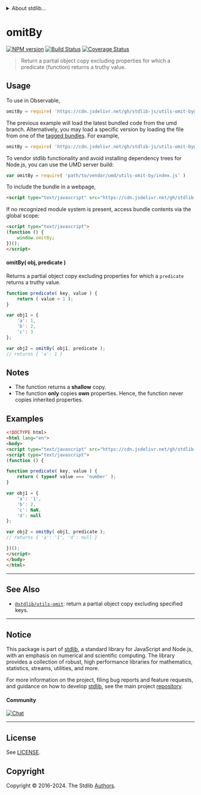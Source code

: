 <!--

@license Apache-2.0

Copyright (c) 2018 The Stdlib Authors.

Licensed under the Apache License, Version 2.0 (the "License");
you may not use this file except in compliance with the License.
You may obtain a copy of the License at

   http://www.apache.org/licenses/LICENSE-2.0

Unless required by applicable law or agreed to in writing, software
distributed under the License is distributed on an "AS IS" BASIS,
WITHOUT WARRANTIES OR CONDITIONS OF ANY KIND, either express or implied.
See the License for the specific language governing permissions and
limitations under the License.

-->


<details>
  <summary>
    About stdlib...
  </summary>
  <p>We believe in a future in which the web is a preferred environment for numerical computation. To help realize this future, we've built stdlib. stdlib is a standard library, with an emphasis on numerical and scientific computation, written in JavaScript (and C) for execution in browsers and in Node.js.</p>
  <p>The library is fully decomposable, being architected in such a way that you can swap out and mix and match APIs and functionality to cater to your exact preferences and use cases.</p>
  <p>When you use stdlib, you can be absolutely certain that you are using the most thorough, rigorous, well-written, studied, documented, tested, measured, and high-quality code out there.</p>
  <p>To join us in bringing numerical computing to the web, get started by checking us out on <a href="https://github.com/stdlib-js/stdlib">GitHub</a>, and please consider <a href="https://opencollective.com/stdlib">financially supporting stdlib</a>. We greatly appreciate your continued support!</p>
</details>

# omitBy

[![NPM version][npm-image]][npm-url] [![Build Status][test-image]][test-url] [![Coverage Status][coverage-image]][coverage-url] <!-- [![dependencies][dependencies-image]][dependencies-url] -->

> Return a partial object copy excluding properties for which a predicate (function) returns a truthy value.

<!-- Section to include introductory text. Make sure to keep an empty line after the intro `section` element and another before the `/section` close. -->

<section class="intro">

</section>

<!-- /.intro -->

<!-- Package usage documentation. -->



<section class="usage">

## Usage

To use in Observable,

```javascript
omitBy = require( 'https://cdn.jsdelivr.net/gh/stdlib-js/utils-omit-by@umd/browser.js' )
```
The previous example will load the latest bundled code from the umd branch. Alternatively, you may load a specific version by loading the file from one of the [tagged bundles](https://github.com/stdlib-js/utils-omit-by/tags). For example,

```javascript
omitBy = require( 'https://cdn.jsdelivr.net/gh/stdlib-js/utils-omit-by@v0.2.2-umd/browser.js' )
```

To vendor stdlib functionality and avoid installing dependency trees for Node.js, you can use the UMD server build:

```javascript
var omitBy = require( 'path/to/vendor/umd/utils-omit-by/index.js' )
```

To include the bundle in a webpage,

```html
<script type="text/javascript" src="https://cdn.jsdelivr.net/gh/stdlib-js/utils-omit-by@umd/browser.js"></script>
```

If no recognized module system is present, access bundle contents via the global scope:

```html
<script type="text/javascript">
(function () {
    window.omitBy;
})();
</script>
```

#### omitBy( obj, predicate )

Returns a partial object copy excluding properties for which a `predicate` returns a truthy value.

```javascript
function predicate( key, value ) {
    return ( value > 1 );
}

var obj1 = {
    'a': 1,
    'b': 2,
    'c': 3
};

var obj2 = omitBy( obj1, predicate );
// returns { 'a': 1 }
```

</section>

<!-- /.usage -->

<!-- Package usage notes. Make sure to keep an empty line after the `section` element and another before the `/section` close. -->

<section class="notes">

## Notes

-   The function returns a **shallow** copy.
-   The function **only** copies **own** properties. Hence, the function never copies inherited properties.

</section>

<!-- /.notes -->

<!-- Package usage examples. -->

<section class="examples">

## Examples

<!-- eslint no-undef: "error" -->

```html
<!DOCTYPE html>
<html lang="en">
<body>
<script type="text/javascript" src="https://cdn.jsdelivr.net/gh/stdlib-js/utils-omit-by@umd/browser.js"></script>
<script type="text/javascript">
(function () {

function predicate( key, value ) {
    return ( typeof value === 'number' );
}

var obj1 = {
    'a': '1',
    'b': 2,
    'c': NaN,
    'd': null
};

var obj2 = omitBy( obj1, predicate );
// returns { 'a': '1', 'd': null }

})();
</script>
</body>
</html>
```

</section>

<!-- /.examples -->

<!-- Section to include cited references. If references are included, add a horizontal rule *before* the section. Make sure to keep an empty line after the `section` element and another before the `/section` close. -->

<section class="references">

</section>

<!-- /.references -->

<!-- Section for related `stdlib` packages. Do not manually edit this section, as it is automatically populated. -->

<section class="related">

* * *

## See Also

-   <span class="package-name">[`@stdlib/utils-omit`][@stdlib/utils/omit]</span><span class="delimiter">: </span><span class="description">return a partial object copy excluding specified keys.</span>

</section>

<!-- /.related -->

<!-- Section for all links. Make sure to keep an empty line after the `section` element and another before the `/section` close. -->


<section class="main-repo" >

* * *

## Notice

This package is part of [stdlib][stdlib], a standard library for JavaScript and Node.js, with an emphasis on numerical and scientific computing. The library provides a collection of robust, high performance libraries for mathematics, statistics, streams, utilities, and more.

For more information on the project, filing bug reports and feature requests, and guidance on how to develop [stdlib][stdlib], see the main project [repository][stdlib].

#### Community

[![Chat][chat-image]][chat-url]

---

## License

See [LICENSE][stdlib-license].


## Copyright

Copyright &copy; 2016-2024. The Stdlib [Authors][stdlib-authors].

</section>

<!-- /.stdlib -->

<!-- Section for all links. Make sure to keep an empty line after the `section` element and another before the `/section` close. -->

<section class="links">

[npm-image]: http://img.shields.io/npm/v/@stdlib/utils-omit-by.svg
[npm-url]: https://npmjs.org/package/@stdlib/utils-omit-by

[test-image]: https://github.com/stdlib-js/utils-omit-by/actions/workflows/test.yml/badge.svg?branch=v0.2.2
[test-url]: https://github.com/stdlib-js/utils-omit-by/actions/workflows/test.yml?query=branch:v0.2.2

[coverage-image]: https://img.shields.io/codecov/c/github/stdlib-js/utils-omit-by/main.svg
[coverage-url]: https://codecov.io/github/stdlib-js/utils-omit-by?branch=main

<!--

[dependencies-image]: https://img.shields.io/david/stdlib-js/utils-omit-by.svg
[dependencies-url]: https://david-dm.org/stdlib-js/utils-omit-by/main

-->

[chat-image]: https://img.shields.io/gitter/room/stdlib-js/stdlib.svg
[chat-url]: https://app.gitter.im/#/room/#stdlib-js_stdlib:gitter.im

[stdlib]: https://github.com/stdlib-js/stdlib

[stdlib-authors]: https://github.com/stdlib-js/stdlib/graphs/contributors

[umd]: https://github.com/umdjs/umd
[es-module]: https://developer.mozilla.org/en-US/docs/Web/JavaScript/Guide/Modules

[deno-url]: https://github.com/stdlib-js/utils-omit-by/tree/deno
[deno-readme]: https://github.com/stdlib-js/utils-omit-by/blob/deno/README.md
[umd-url]: https://github.com/stdlib-js/utils-omit-by/tree/umd
[umd-readme]: https://github.com/stdlib-js/utils-omit-by/blob/umd/README.md
[esm-url]: https://github.com/stdlib-js/utils-omit-by/tree/esm
[esm-readme]: https://github.com/stdlib-js/utils-omit-by/blob/esm/README.md
[branches-url]: https://github.com/stdlib-js/utils-omit-by/blob/main/branches.md

[stdlib-license]: https://raw.githubusercontent.com/stdlib-js/utils-omit-by/main/LICENSE

<!-- <related-links> -->

[@stdlib/utils/omit]: https://github.com/stdlib-js/utils-omit/tree/umd

<!-- </related-links> -->

</section>

<!-- /.links -->
